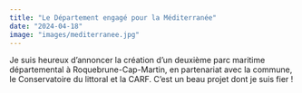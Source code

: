 ```yaml
---
title: "Le Département engagé pour la Méditerranée"
date: "2024-04-18"
image: "images/mediterranee.jpg"
---
```

Je suis heureux d’annoncer la création d’un deuxième parc maritime départemental à Roquebrune-Cap-Martin, en partenariat avec la commune, le Conservatoire du littoral et la CARF. C’est un beau projet dont je suis fier !
